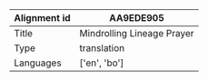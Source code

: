|Alignment id | AA9EDE905
| --- | --- 
|Title | Mindrolling Lineage Prayer 
|Type | translation
|Languages | ['en', 'bo']
